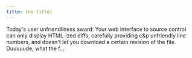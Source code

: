 ```yaml
---
title: (no title)
---
```

<p>Today's user unfriendliness award:
Your web interface to source control can only display HTML-ized diffs, carefully providing c&amp;p unfriendly line numbers, and doesn't let you download a certain revision of the file.
Duuuuude, what the f...</p>